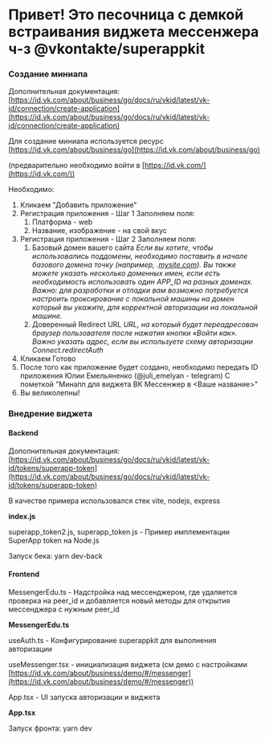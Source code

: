 # Привет! Это песочница с демкой встраивания виджета мессенжера ч-з @vkontakte/superappkit


### Создание миниапа

Дополнительная документация: [https://id.vk.com/about/business/go/docs/ru/vkid/latest/vk-id/connection/create-application](https://id.vk.com/about/business/go/docs/ru/vkid/latest/vk-id/connection/create-application)

Для создание миниапа используется ресурс [https://id.vk.com/about/business/go](https://id.vk.com/about/business/go)

(предварительно необходимо войти в [https://id.vk.com/](https://id.vk.com/))

Необходимо:

1. Кликаем "Добавить приложение"
2. Регистрация приложения - Шаг 1 Заполняем поля:
   1. Платформа - web
   2. Название, изображение  - на свой вкус
3. Регистрация приложения - Шаг 2 Заполняем поля:
   1. Базовый домен вашего сайта
      *Если вы хотите, чтобы использовались поддомены,*
      *необходимо поставить в начале базового домена*
      *точку (например, .[mysite.com](http://mysite.com/)). Вы также можете*
      *указать несколько доменных имен, если есть*
      *необходимость использовать один APP_ID*
      *на разных доменах.
      Важно: для разработки и отладки вам возможно потребуется настроить проксирование с локальной машины на домен который вы укажите, для корректной авторизации на локальной машине.*
   2. Доверенный Redirect URL
      *URL, на который будет переадресован браузер
      пользователя после нажатия кнопки «Войти как».
      Важно указать адрес, если вы используете схему
      авторизации Connect.redirectAuth*
4. Кликаем Готово
5. После того как приложение будет создано, необходимо передать ID приложения Юлии Емельяненко (@juli_emelyan - telegram) С пометкой "Минапп для виджета ВК Мессенжер в <Ваше название>"
6. Вы великолепны!

### Внедрение виджета

#### Backend

Дополнительная документация: [https://id.vk.com/about/business/go/docs/ru/vkid/latest/vk-id/tokens/superapp-token](https://id.vk.com/about/business/go/docs/ru/vkid/latest/vk-id/tokens/superapp-token)

В качестве примера использовался стек vite, nodejs, express

**index.js**

superapp_token2.js, superapp_token.js - Пример имплементации SuperApp token на Node.js

Запуск бека: yarn dev-back

#### Frontend

MessengerEdu.ts - Надстройка над мессенджером, где удаляется проверка на peer_id и добавляется новый методы для открытия мессенджера с нужным peer_id

**MessengerEdu.ts**

useAuth.ts - Конфигурирование superappkit для выполнения авторизации

useMessenger.tsx - инициализация виджета (см демо с настройками [https://id.vk.com/about/business/demo/#/messenger](https://id.vk.com/about/business/demo/#/messenger))

App.tsx - UI  запуска авторизации и виджета

**App.tsx**

Запуск фронта: yarn dev
